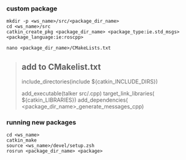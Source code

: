 ### custom package
    mkdir -p <ws_name>/src/<package_dir_name>
    cd <ws_name>/src
    catkin_create_pkg <package_dir_name> <package_type:ie.std_msgs> <package_language:ie:roscpp>
    
    nano <package_dir_name>/CMakeLists.txt

> ## add to CMakelist.txt
> include_directories(include ${catkin_INCLUDE_DIRS})
>
> add_executable(talker src/<package>.cpp)
> target_link_libraries(<package> ${catkin_LIBRARIES})
> add_dependencies(<package> <package_dir_name>_generate_messages_cpp)

### running new packages
    cd <ws_name>
    catkin_make
    source <ws_name>/devel/setup.zsh
    rosrun <package_dir_name> <package>

